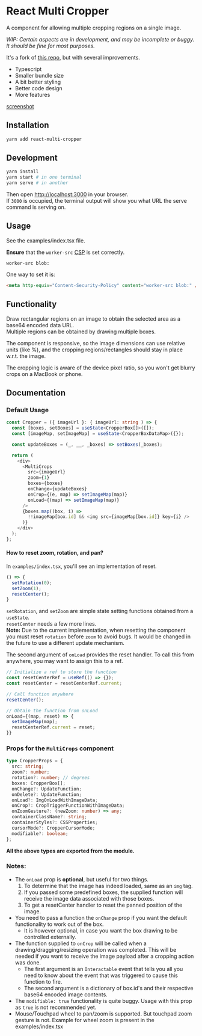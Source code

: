 # React Multi Cropper
A component for allowing multiple cropping regions on a single image.

_WIP: Certain aspects are in development, and may be incomplete or buggy._  
_It should be fine for most purposes._

It's a fork of [this repo](https://github.com/beizhedenglong/react-multi-crops), but with several improvements.
- Typescript
- Smaller bundle size
- A bit better styling
- Better code design
- More features

[screenshot](https://snipboard.io/aWJHFU.jpg)


## Installation
```bash
yarn add react-multi-cropper
```

## Development
```bash
yarn install
yarn start # in one terminal
yarn serve # in another
```
Then open [http://localhost:3000](http://localhost:3000) in your browser.  
If `3000` is occupied, the terminal output will show you what URL the serve command is serving on.

## Usage

See the examples/index.tsx file.

**Ensure** that the `worker-src` [CSP](https://developer.mozilla.org/en-US/docs/Web/HTTP/CSP) is set correctly.
```
worker-src blob:
```
One way to set it is:
```html
<meta http-equiv="Content-Security-Policy" content="worker-src blob:" />
```

## Functionality

Draw rectangular regions on an image to obtain the selected area as a base64 encoded data URL.  
Multiple regions can be obtained by drawing multiple boxes.

The component is responsive, so the image dimensions can use relative units (like %), and the cropping regions/rectangles should stay in place w.r.t. the image.

The cropping logic is aware of the device pixel ratio, so you won't get blurry crops on a MacBook or phone.

## Documentation

### Default Usage
```typescript jsx
const Cropper = ({ imageUrl }: { imageUrl: string ) => {
  const [boxes, setBoxes] = useState<CropperBox[]>([]);
  const [imageMap, setImageMap] = useState<CropperBoxDataMap>({});

  const updateBoxes = (_, __, _boxes) => setBoxes(_boxes);

  return (
    <div>
      <MultiCrops
        src={imageUrl}
        zoom={1}
        boxes={boxes}
        onChange={updateBoxes}
        onCrop={(e, map) => setImageMap(map)}
        onLoad={(map) => setImageMap(map)}
      />
      {boxes.map((box, i) =>
        !!imageMap[box.id] && <img src={imageMap[box.id]} key={i} />
      )}
    </div>
  );
};
```

#### How to reset zoom, rotation, and pan?
In `examples/index.tsx`, you'll see an implementation of reset.
```typescript jsx
() => {
  setRotation(0);
  setZoom(1);
  resetCenter();
}
```
`setRotation`, and `setZoom` are simple state setting functions obtained from a `useState`.  
`resetCenter` needs a few more lines.  
**Note:** Due to the current implementation, when resetting the component you must
reset `rotation` before `zoom` to avoid bugs. It would be changed in the future to
use a different update mechanism.

The second argument of `onLoad` provides the reset handler.
To call this from anywhere, you may want to assign this to a ref.

```typescript jsx
// Initialize a ref to store the function
const resetCenterRef = useRef(() => {});
const resetCenter = resetCenterRef.current;

// Call function anywhere
resetCenter();

// Obtain the function from onLoad
onLoad={(map, reset) => {
  setImageMap(map);
  resetCenterRef.current = reset;
}}
```


### Props for the `MultiCrops` component
```typescript
type CropperProps = {
  src: string;
  zoom?: number;
  rotation?: number; // degrees
  boxes: CropperBox[];
  onChange?: UpdateFunction;
  onDelete?: UpdateFunction;
  onLoad?: ImgOnLoadWithImageData;
  onCrop?: CropTriggerFunctionWithImageData;
  onZoomGesture?: (newZoom: number) => any;
  containerClassName?: string;
  containerStyles?: CSSProperties;
  cursorMode?: CropperCursorMode;
  modifiable?: boolean;
};
```

**All the above types are exported from the module.**

### Notes:
- The `onLoad` prop is **optional**, but useful for two things.
  1. To determine that the image has indeed loaded, same as an `img` tag.
  2. If you passed some predefined boxes, the supplied function will receive the image data associated with those boxes.
  3. To get a resetCenter handler to reset the panned position of the image.
- You need to pass a function the `onChange` prop if you want the default functionality to work out of the box.
  - It is however optional, in case you want the box drawing to be controlled externally.
- The function supplied to `onCrop` will be called when a drawing/dragging/resizing operation was completed. This will be needed if you want to receive the image payload after a cropping action was done.
  - The first argument is an `Interactable` event that tells you all you need to know about the event that was triggered to cause this function to fire.
  - The second argument is a dictionary of box.id's and their respective base64 encoded image contents.
- The `modifiable: true` functionality is quite buggy. Usage with this prop as `true` is not recommended yet.
- Mouse/Touchpad wheel to pan/zoom is supported. But touchpad zoom gesture is not. Example for wheel zoom is present in the examples/index.tsx
